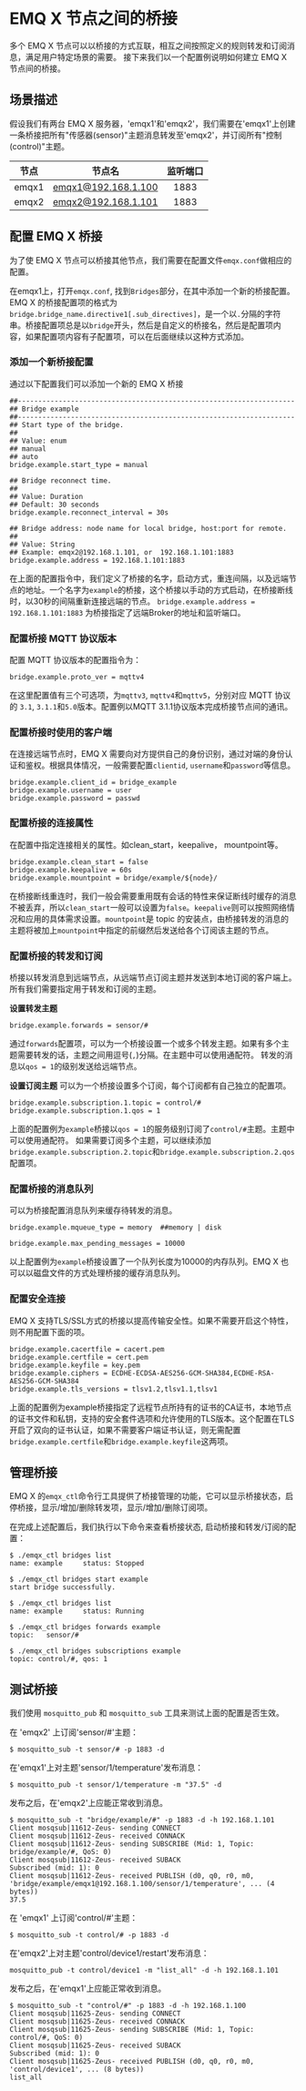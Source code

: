 # EMQ X 节点之间的桥接
多个 EMQ X 节点可以以桥接的方式互联，相互之间按照定义的规则转发和订阅消息，满足用户特定场景的需要。
接下来我们以一个配置例说明如何建立 EMQ X 节点间的桥接。

## 场景描述
假设我们有两台 EMQ X 服务器，'emqx1'和'emqx2'，我们需要在'emqx1'上创建一条桥接把所有"传感器(sensor)"主题消息转发至'emqx2'，并订阅所有"控制(control)"主题。

| 节点 | 节点名 | 监听端口 |
| :---:| :-----: | :---: |
| emqx1 | emqx1@192.168.1.100 | 1883 |
| emqx2 | emqx2@192.168.1.101 | 1883 |

## 配置 EMQ X 桥接
为了使 EMQ X 节点可以桥接其他节点，我们需要在配置文件`emqx.conf`做相应的配置。

在emqx1上，打开`emqx.conf`, 找到`Bridges`部分，在其中添加一个新的桥接配置。
EMQ X 的桥接配置项的格式为`bridge.bridge_name.directive1[.sub_directives]`，是一个以`.`分隔的字符串。桥接配置项总是以`bridge`开头，然后是自定义的桥接名，然后是配置项内容，如果配置项内容有子配置项，可以在后面继续以这种方式添加。

### 添加一个新桥接配置

通过以下配置我们可以添加一个新的 EMQ X 桥接

```
##--------------------------------------------------------------------
## Bridge example
##--------------------------------------------------------------------
## Start type of the bridge.
##
## Value: enum
## manual
## auto
bridge.example.start_type = manual

## Bridge reconnect time.
##
## Value: Duration
## Default: 30 seconds
bridge.example.reconnect_interval = 30s

## Bridge address: node name for local bridge, host:port for remote.
##
## Value: String
## Example: emqx2@192.168.1.101, or  192.168.1.101:1883
bridge.example.address = 192.168.1.101:1883
```

在上面的配置指令中，我们定义了桥接的名字，启动方式，重连间隔，以及远端节点的地址。一个名字为`example`的桥接，这个桥接以手动的方式启动，在桥接断线时，以30秒的间隔重新连接远端的节点。
`bridge.example.address = 192.168.1.101:1883` 为桥接指定了远端Broker的地址和监听端口。


### 配置桥接 MQTT 协议版本
配置 MQTT 协议版本的配置指令为：
```
bridge.example.proto_ver = mqttv4
```
在这里配置值有三个可选项，为`mqttv3`, `mqttv4`和`mqttv5`，分别对应 MQTT 协议的 `3.1`, `3.1.1`和`5.0`版本。配置例以MQTT 3.1.1协议版本完成桥接节点间的通讯。

### 配置桥接时使用的客户端
在连接远端节点时，EMQ X 需要向对方提供自己的身份识别，通过对端的身份认证和鉴权。根据具体情况，一般需要配置`clientid`, `username`和`password`等信息。
```
bridge.example.client_id = bridge_example
bridge.example.username = user
bridge.example.password = passwd
```

### 配置桥接的连接属性
在配置中指定连接相关的属性。如clean_start，keepalive， mountpoint等。
```
bridge.example.clean_start = false
bridge.example.keepalive = 60s
bridge.example.mountpoint = bridge/example/${node}/
```

在桥接断线重连时，我们一般会需要重用既有会话的特性来保证断线时缓存的消息不被丢弃，所以`clean_start`一般可以设置为`false`。`keepalive`则可以按照网络情况和应用的具体需求设置。`mountpoint`是 topic 的安装点，由桥接转发的消息的主题将被加上`mountpoint`中指定的前缀然后发送给各个订阅该主题的节点。

### 配置桥接的转发和订阅
桥接以转发消息到远端节点，从远端节点订阅主题并发送到本地订阅的客户端上。所有我们需要指定用于转发和订阅的主题。

**设置转发主题**
```
bridge.example.forwards = sensor/#
```
通过`forwards`配置项，可以为一个桥接设置一个或多个转发主题。如果有多个主题需要转发的话，主题之间用逗号(`,`)分隔。在主题中可以使用通配符。
转发的消息以`qos = 1`的级别发送给远端节点。

**设置订阅主题**
可以为一个桥接设置多个订阅，每个订阅都有自己独立的配置项。
```
bridge.example.subscription.1.topic = control/#
bridge.example.subscription.1.qos = 1
```
上面的配置例为`example`桥接以`qos = 1`的服务级别订阅了`control/#`主题。主题中可以使用通配符。
如果需要订阅多个主题，可以继续添加`bridge.example.subscription.2.topic`和`bridge.example.subscription.2.qos` 配置项。

### 配置桥接的消息队列

可以为桥接配置消息队列来缓存待转发的消息。

```
bridge.example.mqueue_type = memory  ##memory | disk

bridge.example.max_pending_messages = 10000
```
以上配置例为`example`桥接设置了一个队列长度为10000的内存队列。EMQ X 也可以以磁盘文件的方式处理桥接的缓存消息队列。

### 配置安全连接
EMQ X 支持TLS/SSL方式的桥接以提高传输安全性。如果不需要开启这个特性，则不用配置下面的项。
```
bridge.example.cacertfile = cacert.pem
bridge.example.certfile = cert.pem
bridge.example.keyfile = key.pem
bridge.example.ciphers = ECDHE-ECDSA-AES256-GCM-SHA384,ECDHE-RSA-AES256-GCM-SHA384
bridge.example.tls_versions = tlsv1.2,tlsv1.1,tlsv1
```
上面的配置例为example桥接指定了远程节点所持有的证书的CA证书，本地节点的证书文件和私钥，支持的安全套件选项和允许使用的TLS版本。这个配置在TLS开启了双向的证书认证，如果不需要客户端证书认证，则无需配置`bridge.example.certfile`和`bridge.example.keyfile`这两项。

## 管理桥接
EMQ X 的`emqx_ctl`命令行工具提供了桥接管理的功能，它可以显示桥接状态，启停桥接，显示/增加/删除转发项，显示/增加/删除订阅项。

在完成上述配置后，我们执行以下命令来查看桥接状态, 启动桥接和转发/订阅的配置：
```
$ ./emqx_ctl bridges list
name: example     status: Stopped

$ ./emqx_ctl bridges start example
start bridge successfully.

$ ./emqx_ctl bridges list
name: example     status: Running

$ ./emqx_ctl bridges forwards example
topic:   sensor/#

$ ./emqx_ctl bridges subscriptions example
topic: control/#, qos: 1
```

## 测试桥接
我们使用 `mosquitto_pub` 和 `mosquitto_sub` 工具来测试上面的配置是否生效。

在 'emqx2' 上订阅'sensor/#'主题：
```
$ mosquitto_sub -t sensor/# -p 1883 -d
```
在'emqx1'上对主题'sensor/1/temperature'发布消息：
```
$ mosquitto_pub -t sensor/1/temperature -m "37.5" -d
```
发布之后，在'emqx2'上应能正常收到消息。
```
$ mosquitto_sub -t "bridge/example/#" -p 1883 -d -h 192.168.1.101
Client mosqsub|11612-Zeus- sending CONNECT
Client mosqsub|11612-Zeus- received CONNACK
Client mosqsub|11612-Zeus- sending SUBSCRIBE (Mid: 1, Topic: bridge/example/#, QoS: 0)
Client mosqsub|11612-Zeus- received SUBACK
Subscribed (mid: 1): 0
Client mosqsub|11612-Zeus- received PUBLISH (d0, q0, r0, m0, 'bridge/example/emqx1@192.168.1.100/sensor/1/temperature', ... (4 bytes))
37.5
```

在 'emqx1' 上订阅'control/#'主题：
```
$ mosquitto_sub -t control/# -p 1883 -d
```
在'emqx2'上对主题'control/device1/restart'发布消息：
```
mosquitto_pub -t control/device1 -m "list_all" -d -h 192.168.1.101
```
发布之后，在'emqx1'上应能正常收到消息。
```
$ mosquitto_sub -t "control/#" -p 1883 -d -h 192.168.1.100
Client mosqsub|11625-Zeus- sending CONNECT
Client mosqsub|11625-Zeus- received CONNACK
Client mosqsub|11625-Zeus- sending SUBSCRIBE (Mid: 1, Topic: control/#, QoS: 0)
Client mosqsub|11625-Zeus- received SUBACK
Subscribed (mid: 1): 0
Client mosqsub|11625-Zeus- received PUBLISH (d0, q0, r0, m0, 'control/device1', ... (8 bytes))
list_all
```
